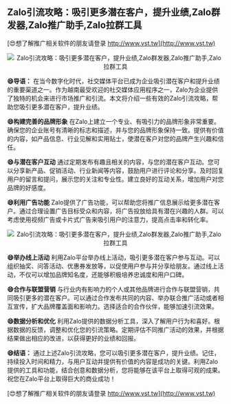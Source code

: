 ## **Zalo引流攻略：吸引更多潜在客户，提升业绩,Zalo群发器,Zalo推广助手,Zalo拉群工具**

[😍想了解推广相关软件的朋友请登录 http://www.vst.tw](http://www.vst.tw)

 <center><img src="https://vst.tw/MP4/tuiguang/png/0.png" alt="Zalo引流攻略：吸引更多潜在客户，提升业绩,Zalo群发器,Zalo推广助手,Zalo拉群工具"></center>

**😄导语：**
在当今数字化时代，社交媒体平台已成为企业吸引潜在客户和提升业绩的重要渠道之一。作为越南最受欢迎的社交媒体应用程序之一，Zalo为企业提供了独特的机会来进行市场推广和引流。本文将介绍一些有效的Zalo引流攻略，帮助您吸引更多潜在客户，提升业绩。

**😄构建完善的品牌形象**
在Zalo上建立一个专业、有吸引力的品牌形象非常重要。确保您的企业账号有清晰的标志和描述，并与您的品牌形象保持一致。提供有价值的内容，如产品信息、行业见解和实用贴士，使潜在客户对您的品牌产生兴趣和信任。

**😄与潜在客户互动**
通过定期发布有趣且相关的内容，与您的潜在客户互动。您可以分享新产品、促销活动、行业新闻等内容，鼓励用户进行评论和分享。及时回复用户的留言和提问，展示您的关注和专业性。建立良好的互动关系，增加用户对您品牌的好感度。

**😄利用广告功能**
Zalo提供了广告功能，可以帮助您将推广信息展示给更多潜在客户。通过合理设置广告目标受众和内容，将广告投放给具有潜在兴趣的人群。可以考虑使用视频广告或卡片式广告来吸引用户的注意力，提高点击率和转化率。

 <center><img src="https://vst.tw/MP4/tuiguang/png/8.png" alt="Zalo引流攻略：吸引更多潜在客户，提升业绩,Zalo群发器,Zalo推广助手,Zalo拉群工具"></center>

**😄举办线上活动**
利用Zalo平台举办线上活动，吸引更多潜在客户参与互动。可以组织抽奖、问答活动、优惠券发放等，以促使用户参与并分享给朋友。通过线上活动，不仅可以增加品牌知名度，还能够积极培养忠诚度和用户口碑。

**😄合作与联盟营销**
与行业内有影响力的个人或其他品牌进行合作与联盟营销，共同吸引更多的潜在客户。可以通过合作发布共同的内容、举办联合推广活动或者相互宣传，扩大品牌覆盖面和影响力。选择适合的合作伙伴，能够加速引流效果。

**😄数据分析和优化**
利用Zalo提供的数据分析工具，深入了解用户行为和喜好。根据数据的反馈，调整和优化您的引流策略。定期评估不同推广活动的效果，并根据结果做出相应的改进，以获得更好的业绩和回报。

**😄结语：**
通过上述Zalo引流攻略，您可以吸引更多潜在客户，提升业绩。记住，持续投入时间和精力，与用户互动并提供有价值的内容是成功的关键。利用Zalo提供的工具和功能，结合创意和数据分析，您将能够在该平台上取得可观的成果。祝您在Zalo平台上取得巨大的商业成功！

[😍想了解推广相关软件的朋友请登录 http://www.vst.tw](http://www.vst.tw)




